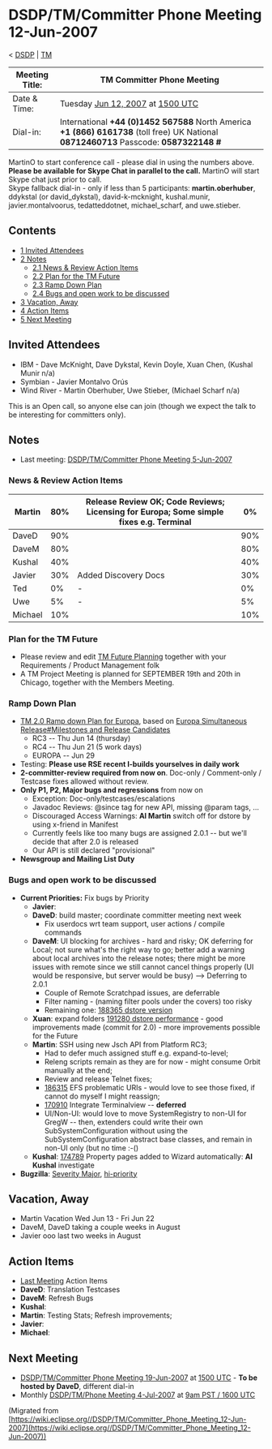 

DSDP/TM/Committer Phone Meeting 12-Jun-2007
===========================================

< [DSDP](./DSDP "DSDP")‎ | [TM](./TM "DSDP/TM")

| Meeting Title: | **TM Committer Phone Meeting** |
| --- | --- |
| Date & Time: | Tuesday [Jun 12, 2007](./index.php?title=Jun_12,_2007&action=edit&redlink=1 "Jun 12, 2007 (page does not exist)") at [1500 UTC](http://www.timeanddate.com/worldclock/meetingdetails.html?year=2007&month=6&day=12&hour=15&min=00&sec=0&p1=224&p2=159&p3=250&p4=136&p5=223&iv=1800) |
| Dial-in: | International **+44 (0)1452 567588**   North America **+1 (866) 6161738** (toll free)   UK National **08712460713**   Passcode: **0587322148 #** |

MartinO to start conference call - please dial in using the numbers above.  
**Please be available for Skype Chat in parallel to the call.** MartinO will start Skype chat just prior to call.  
Skype fallback dial-in - only if less than 5 participants: **martin.oberhuber**, ddykstal (or david\_dykstal), david-k-mcknight, kushal.munir, javier.montalvoorus, tedatteddotnet, michael\_scharf, and uwe.stieber.  

Contents
--------

*   [1 Invited Attendees](#Invited-Attendees)
*   [2 Notes](#Notes)
    *   [2.1 News & Review Action Items](#News-.26-Review-Action-Items)
    *   [2.2 Plan for the TM Future](#Plan-for-the-TM-Future)
    *   [2.3 Ramp Down Plan](#Ramp-Down-Plan)
    *   [2.4 Bugs and open work to be discussed](#Bugs-and-open-work-to-be-discussed)
*   [3 Vacation, Away](#Vacation.2C-Away)
*   [4 Action Items](#Action-Items)
*   [5 Next Meeting](#Next-Meeting)

Invited Attendees
-----------------

*   IBM - Dave McKnight, Dave Dykstal, Kevin Doyle, Xuan Chen, (Kushal Munir n/a)
*   Symbian - Javier Montalvo Orús
*   Wind River - Martin Oberhuber, Uwe Stieber, (Michael Scharf n/a)

This is an Open call, so anyone else can join (though we expect the talk to be interesting for committers only).

Notes
-----

*   Last meeting: [DSDP/TM/Committer Phone Meeting 5-Jun-2007](./Committer_Phone_Meeting_5-Jun-2007 "DSDP/TM/Committer Phone Meeting 5-Jun-2007")

### News & Review Action Items

| Martin | 80% | Release Review OK; Code Reviews; Licensing for Europa; Some simple fixes e.g. Terminal | 0% |
| --- | --- | --- | --- |
| DaveD | 90% |  | 90% |
| DaveM | 80% |  | 80% |
| Kushal | 40% |  | 40% |
| Javier | 30% | Added Discovery Docs | 30% |
| Ted | 0% | - | 0% |
| Uwe | 5% | - | 5% |
| Michael | 10% |  | 10% |

### Plan for the TM Future

*   Please review and edit [TM Future Planning](./TM_Future_Planning "TM Future Planning") together with your Requirements / Product Management folk
*   A TM Project Meeting is planned for SEPTEMBER 19th and 20th in Chicago, together with the Members Meeting.

### Ramp Down Plan

*   [TM 2.0 Ramp down Plan for Europa](./TM_2.0_Ramp_down_Plan_for_Europa "TM 2.0 Ramp down Plan for Europa"), based on [Europa Simultaneous Release#Milestones and Release Candidates](./Europa_Simultaneous_Release#Milestones_and_Release_Candidates "Europa Simultaneous Release")
    *   RC3 -- Thu Jun 14 (thursday)
    *   RC4 -- Thu Jun 21 (5 work days)
    *   EUROPA -- Jun 29
*   Testing: **Please use RSE recent I-builds yourselves in daily work**
*   **2-committer-review required from now on**. Doc-only / Comment-only / Testcase fixes allowed without review.
*   **Only P1, P2, Major bugs and regressions** from now on
    *   Exception: Doc-only/testcases/escalations
    *   Javadoc Reviews: @since tag for new API, missing @param tags, ...
    *   Discouraged Access Warnings: **AI Martin** switch off for dstore by using x-friend in Manifest
    *   Currently feels like too many bugs are assigned 2.0.1 -- but we'll decide that after 2.0 is released
    *   Our API is still declared "provisional"
*   **Newsgroup and Mailing List Duty**

### Bugs and open work to be discussed

*   **Current Priorities:** Fix bugs by Priority
    *   **Javier**:
    *   **DaveD**: build master; coordinate committer meeting next week
        *   Fix userdocs wrt team support, user actions / compile commands
    *   **DaveM**: UI blocking for archives - hard and risky; OK deferring for Local; not sure what's the right way to go; better add a warning about local archives into the release notes; there might be more issues with remote since we still cannot cancel things properly (UI would be responsive, but server would be busy) --> Deferring to 2.0.1
        *   Couple of Remote Scratchpad issues, are deferrable
        *   Filter naming - (naming filter pools under the covers) too risky
        *   Remaining one: [188365 dstore version](https://bugs.eclipse.org/bugs/show_bug.cgi?id=188365)
    *   **Xuan**: expand folders [191280 dstore performance](https://bugs.eclipse.org/bugs/show_bug.cgi?id=191280) \- good improvements made (commit for 2.0) - more improvements possible for the Future
    *   **Martin**: SSH using new Jsch API from Platform RC3;
        *   Had to defer much assigned stuff e.g. expand-to-level;
        *   Releng scripts remain as they are for now - might consume Orbit manually at the end;
        *   Review and release Telnet fixes;
        *   [186315](https://bugs.eclipse.org/bugs/show_bug.cgi?id=186315) EFS problematic URIs - would love to see those fixed, if cannot do myself I might reassign;
        *   [170910](https://bugs.eclipse.org/bugs/show_bug.cgi?id=170910) Integrate Terminalview -- **deferred**
        *   UI/Non-UI: would love to move SystemRegistry to non-UI for GregW -- then, extenders could write their own SubSystemConfiguration without using the SubSystemConfiguration abstract base classes, and remain in non-UI only (but no time :-()
    *   **Kushal**: [174789](https://bugs.eclipse.org/bugs/show_bug.cgi?id=174789) Property pages added to Wizard automatically: **AI Kushal** investigate
*   **Bugzilla**: [Severity Major](https://bugs.eclipse.org/bugs/buglist.cgi?query_format=advanced&classification=DSDP&product=Target+Management&bug_status=UNCONFIRMED&bug_status=NEW&bug_status=ASSIGNED&bug_status=REOPENED&bug_severity=blocker&bug_severity=critical&bug_severity=major&cmdtype=doit), [hi-priority](https://bugs.eclipse.org/bugs/buglist.cgi?query_format=advanced&classification=DSDP&product=Target+Management&bug_status=UNCONFIRMED&bug_status=NEW&bug_status=ASSIGNED&bug_status=REOPENED&cmdtype=doit&field0-0-0=priority&type0-0-0=regexp&value0-0-0=P%5B12%5D&field0-0-1=bug_severity&type0-0-1=regexp&value0-0-1=blocker%7Ccritical%7Cmajor)

Vacation, Away
--------------

*   Martin Vacation Wed Jun 13 - Fri Jun 22
*   DaveM, DaveD taking a couple weeks in August
*   Javier ooo last two weeks in August

Action Items
------------

*   [Last Meeting](./Committer_Phone_Meeting_5-Jun-2007#Action_Items "DSDP/TM/Committer Phone Meeting 5-Jun-2007") Action Items
*   **DaveD**: Translation Testcases
*   **DaveM**: Refresh Bugs
*   **Kushal**:
*   **Martin**: Testing Stats; Refresh improvements;
*   **Javier**:
*   **Michael**:

Next Meeting
------------

*   [DSDP/TM/Committer Phone Meeting 19-Jun-2007](./Committer_Phone_Meeting_19-Jun-2007 "DSDP/TM/Committer Phone Meeting 19-Jun-2007") at [1500 UTC](http://www.timeanddate.com/worldclock/meetingdetails.html?year=2007&month=6&day=19&hour=15&min=00&sec=0&p1=224&p2=159&p3=250&p4=136&p5=223&iv=1800) \- **To be hosted by DaveD**, different dial-in
*   Monthly [DSDP/TM/Phone Meeting 4-Jul-2007](./Phone_Meeting_4-Jul-2007 "DSDP/TM/Phone Meeting 4-Jul-2007") at [9am PST / 1600 UTC](http://www.timeanddate.com/worldclock/fixedtime.html?month=7&day=4&year=2007&hour=16&min=00&sec=0&p1=0)


(Migrated from [https://wiki.eclipse.org//DSDP/TM/Committer_Phone_Meeting_12-Jun-2007](https://wiki.eclipse.org//DSDP/TM/Committer_Phone_Meeting_12-Jun-2007))